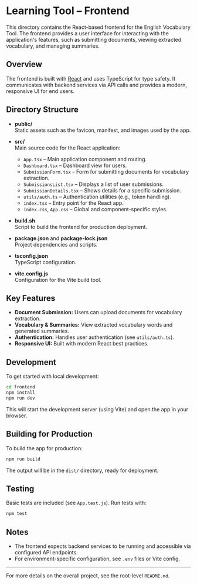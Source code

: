 # Learning Tool – Frontend

This directory contains the React-based frontend for the English Vocabulary Tool. The frontend provides a user interface for interacting with the application's features, such as submitting documents, viewing extracted vocabulary, and managing summaries.

## Overview

The frontend is built with [React](https://reactjs.org/) and uses TypeScript for type safety. It communicates with backend services via API calls and provides a modern, responsive UI for end users.

## Directory Structure

- **public/**  
  Static assets such as the favicon, manifest, and images used by the app.

- **src/**  
  Main source code for the React application:
  - `App.tsx` – Main application component and routing.
  - `Dashboard.tsx` – Dashboard view for users.
  - `SubmissionForm.tsx` – Form for submitting documents for vocabulary extraction.
  - `SubmissionsList.tsx` – Displays a list of user submissions.
  - `SubmissionDetails.tsx` – Shows details for a specific submission.
  - `utils/auth.ts` – Authentication utilities (e.g., token handling).
  - `index.tsx` – Entry point for the React app.
  - `index.css`, `App.css` – Global and component-specific styles.

- **build.sh**  
  Script to build the frontend for production deployment.

- **package.json** and **package-lock.json**  
  Project dependencies and scripts.

- **tsconfig.json**  
  TypeScript configuration.

- **vite.config.js**  
  Configuration for the Vite build tool.

## Key Features

- **Document Submission:** Users can upload documents for vocabulary extraction.
- **Vocabulary & Summaries:** View extracted vocabulary words and generated summaries.
- **Authentication:** Handles user authentication (see `utils/auth.ts`).
- **Responsive UI:** Built with modern React best practices.

## Development

To get started with local development:

```bash
cd frontend
npm install
npm run dev
```

This will start the development server (using Vite) and open the app in your browser.

## Building for Production

To build the app for production:

```bash
npm run build
```

The output will be in the `dist/` directory, ready for deployment.

## Testing

Basic tests are included (see `App.test.js`). Run tests with:

```bash
npm test
```

## Notes

- The frontend expects backend services to be running and accessible via configured API endpoints.
- For environment-specific configuration, see `.env` files or Vite config.

---

For more details on the overall project, see the root-level `README.md`.
